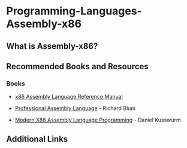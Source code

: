 # **Programming-Languages-Assembly-x86**

## What is Assembly-x86?

## Recommended Books and Resources

### Books

- [x86 Assembly Language Reference Manual](https://docs.oracle.com/cd/E19641-01/802-1948/802-1948.pdf)
- [Professional Assembly Language](http://library.bagrintsev.me/ASM/Professional%20Assembly%20Language.2005.pdf) - Richard Blum

- [Modern X86 Assembly Language Programming](https://vk.com/doc33930450_487876299?hash=FCTCY5BZH5lEKwf3ndHJeJmKDrdXrAXnTVK4UQywwdX) - Daniel Kusswurm

## Additional Links
